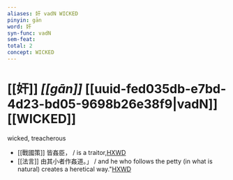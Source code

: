 ```yaml
---
aliases: 奸 vadN WICKED
pinyin: gān
word: 奸
syn-func: vadN
sem-feat: 
total: 2
concept: WICKED 
---
```

# [[奸]] *[[gān]]*  [[uuid-fed035db-e7bd-4d23-bd05-9698b26e38f9|vadN]] [[WICKED]]
wicked, treacherous
 - [[戰國策]] 皆姦臣， / is a traitor,[HXWD](https://hxwd.org/textview.html?location=KR2e0003_tls_297-2a.22)
 - [[法言]] 由其小者作姦道。」 / and he who follows the petty (in what is natural) creates a heretical way."[HXWD](https://hxwd.org/textview.html?location=KR3a0009_tls_004-24a.1)